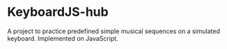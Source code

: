 # KeyboardJS-hub
A project to practice predefined simple musical sequences on a simulated keyboard. Implemented on JavaScript.
